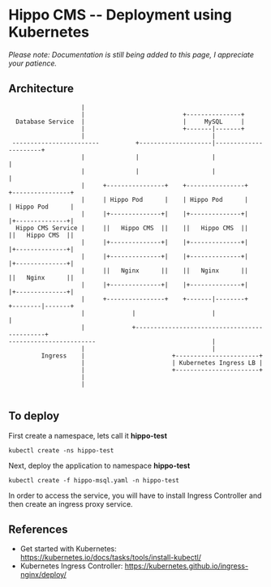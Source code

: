# Hippo CMS -- Deployment using Kubernetes
*Please note: Documentation is still being added to this page, I appreciate your patience.*

Architecture
----------
```
                    |                                                                    
                    |                           +---------------+                        
  Database Service  |                           |     MySQL     |                        
                    |                           +-------|-------+                        
                    |                                   |                                
 ------------------------          +--------------------|----------------------+         
                    |              |                    |                      |         
                    |              |                    |                      |         
                    |     +----------------+    +----------------+     +----------------+
                    |     | Hippo Pod      |    | Hippo Pod      |     | Hippo Pod      |
                    |     |+--------------+|    |+--------------+|     |+--------------+|
  Hippo CMS Service |     ||   Hippo CMS  ||    ||   Hippo CMS  ||     ||   Hippo CMS  ||
                    |     |+--------------+|    |+--------------+|     |+--------------+|
                    |     |+--------------+|    |+--------------+|     |+--------------+|
                    |     ||   Nginx      ||    ||   Nginx      ||     ||   Nginx      ||
                    |     |+--------------+|    |+--------------+|     |+--------------+|
                    |     +----------------+    +-------|--------+     +--------|-------+
                    |             |                     |                       |        
                    |             +---------------------------------------------+        
------------------------                                |                                
                    |                                   |                                
         Ingress    |                        +-----------------------+                   
                    |                        | Kubernetes Ingress LB |                   
                    |                        +-----------------------+                   
                    |                                                                    
                    |                                                                    
                                          
```

To deploy
---------
First create a namespace, lets call it **hippo-test**
```
kubectl create -ns hippo-test
```

Next, deploy the application to namespace **hippo-test**
```
kubectl create -f hippo-msql.yaml -n hippo-test
```
In order to access the service, you will have to install Ingress Controller and then create an ingress proxy service. 

References
-------
* Get started with Kubernetes: https://kubernetes.io/docs/tasks/tools/install-kubectl/
* Kubernetes Ingress Controller: https://kubernetes.github.io/ingress-nginx/deploy/

